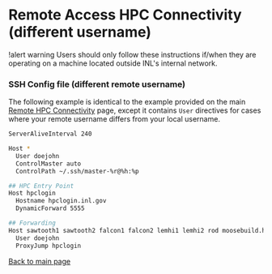 # Remote Access HPC Connectivity (different username)

!alert warning
Users should only follow these instructions if/when they are operating on a machine located outside
INL's internal network.

### SSH Config file (different remote username)

The following example is identical to the example provided on the main [Remote HPC Connectivity](help/inl/hpc_remote.md) page, except it contains `User` directives for cases where your remote username differs from your local username.

```bash
ServerAliveInterval 240

Host *
  User doejohn
  ControlMaster auto
  ControlPath ~/.ssh/master-%r@%h:%p

## HPC Entry Point
Host hpclogin
  Hostname hpclogin.inl.gov
  DynamicForward 5555

## Forwarding
Host sawtooth1 sawtooth2 falcon1 falcon2 lemhi1 lemhi2 rod moosebuild.hpc.inl.gov hpcgitlab.hpc.inl.gov hpcsc.hpc.inl.gov
  User doejohn
  ProxyJump hpclogin
```

[Back to main page](help/inl/hpc_remote.md)
